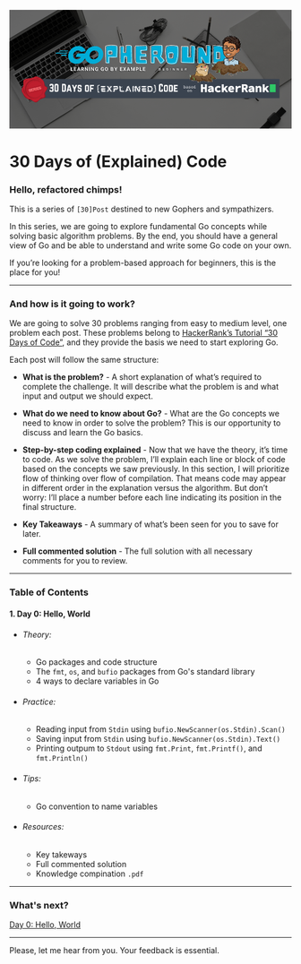 ![series cover](https://raw.githubusercontent.com/caiomarte/go/main/.github/30doec/30doec-cover.png)
# 30 Days of (Explained) Code

### Hello, refactored chimps!

This is a series of `[30]Post` destined to new Gophers and sympathizers.

In this series, we are going to explore fundamental Go concepts while solving basic algorithm problems. By the end, you should have a general view of Go and be able to understand and write some Go code on your own.

If you’re looking for a problem-based approach for beginners, this is the place for you!

---

### And how is it going to work?

We are going to solve 30 problems ranging from easy to medium level, one problem each post. These problems belong to [HackerRank’s Tutorial “30 Days of Code”](https://www.hackerrank.com/domains/tutorials/30-days-of-code), and they provide the basis we need to start exploring Go.

Each post will follow the same structure:

* **What is the problem?** - A short explanation of what’s required to complete the challenge. It will describe what the problem is and what input and output we should expect.

* **What do we need to know about Go?** - What are the Go concepts we need to know in order to solve the problem? This is our opportunity to discuss and learn the Go basics.

* **Step-by-step coding explained** - Now that we have the theory, it’s time to code. As we solve the problem, I’ll explain each line or block of code based on the concepts we saw previously. In this section, I will prioritize flow of thinking over flow of compilation. That means code may appear in different order in the explanation versus the algorithm. But don’t worry: I’ll place a number before each line indicating its position in the final structure.

* **Key Takeaways** - A summary of what’s been seen for you to save for later.

* **Full commented solution** - The full solution with all necessary comments for you to review.

---

### Table of Contents

#### 1. Day 0: Hello, World
* ###### Theory:
  * Go packages and code structure
  * The `fmt`, `os`, and `bufio` packages from Go's standard library
  * 4 ways to declare variables in Go
* ###### Practice:
  * Reading input from `Stdin` using `bufio.NewScanner(os.Stdin).Scan()`
  * Saving input from `Stdin` using `bufio.NewScanner(os.Stdin).Text()`
  * Printing outpum to `Stdout` using `fmt.Print`, `fmt.Printf()`, and `fmt.Println()`
* ###### Tips:
  * Go convention to name variables
* ###### Resources:
  * Key takeways
  * Full commented solution
  * Knowledge compination `.pdf`
  
---

### What's next?
[Day 0: Hello, World]()

--- 

Please, let me hear from you. Your feedback is essential.
